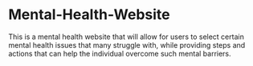 # Mental-Health-Website
 This is a mental health website that will allow for users to select certain mental health issues that many struggle with, while providing steps and actions that can help the individual overcome such mental barriers.

